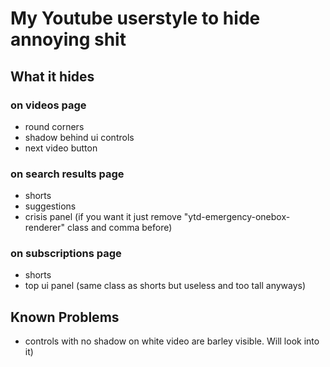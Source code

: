 # My Youtube userstyle to hide annoying shit

## What it hides

### on videos page
* round corners
* shadow behind ui controls
* next video button

### on search results page
* shorts
* suggestions
* crisis panel (if you want it just remove "ytd-emergency-onebox-renderer" class and comma before)

### on subscriptions page
* shorts
* top ui panel (same class as shorts but useless and too tall anyways)

## Known Problems
* controls with no shadow on white video are barley visible. Will look into it) 